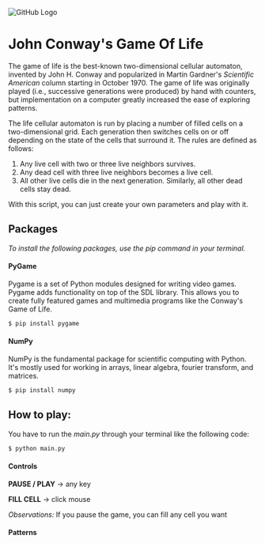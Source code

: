 ![GitHub Logo](/images/logo.png)

# John Conway's Game Of Life
The game of life is the best-known two-dimensional cellular automaton, invented by John H. Conway and popularized in Martin Gardner's *Scientific American* column starting in October 1970. The game of life was originally played (i.e., successive generations were produced) by hand with counters, but implementation on a computer greatly increased the ease of exploring patterns.

The life cellular automaton is run by placing a number of filled cells on a two-dimensional grid. Each generation then switches cells on or off depending on the state of the cells that surround it. The rules are defined as follows:

1. Any live cell with two or three live neighbors survives.
2. Any dead cell with three live neighbors becomes a live cell.
3. All other live cells die in the next generation. Similarly, all other dead cells stay dead.

With this script, you can just create your own parameters and play with it.

## Packages
*To install the following packages, use the pip command in your terminal.*

#### PyGame
Pygame is a set of Python modules designed for writing video games. Pygame adds functionality on top of the SDL library. This allows you to create fully featured games and multimedia programs like the Conway's Game of Life.

```python
$ pip install pygame
```
#### NumPy
NumPy is the fundamental package for scientific computing with Python. It's mostly used for working in arrays, linear algebra, fourier transform, and matrices. 

```python
$ pip install numpy
```

## How to play:
You have to run the *main.py* through your terminal like the following code:
```python
$ python main.py
```

#### Controls

**PAUSE / PLAY** -> any key

**FILL CELL** -> click mouse

*Observations:* If you pause the game, you can fill any cell you want

#### Patterns

